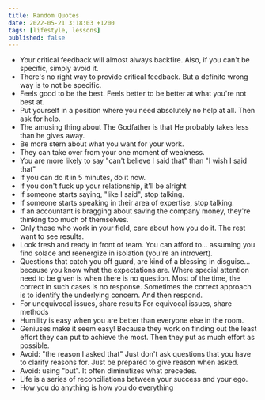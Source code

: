 ```yaml
---
title: Random Quotes
date: 2022-05-21 3:18:03 +1200
tags: [lifestyle, lessons]
published: false
---
```


- Your critical feedback will almost always backfire. 
	Also, if you can't be specific, simply avoid it. 
- There's no right way to provide critical feedback.
	But a definite wrong way is to not be specific.
- Feels good to be the best.
	Feels better to be better at what you're not best at. 
- Put yourself in a position where you need absolutely no help at all. 
	Then ask for help. 
- The amusing thing about The Godfather is that
    He probably takes less than he gives away.
- Be more stern about what you want for your work.
- They can take over from your one moment of weakness. 
- You are more likely to say "can't believe I said that" than
    "I wish I said that"
- If you can do it in 5 minutes, do it now.
- If you don't fuck up your relationship, it'll be alright
- If someone starts saying, "like I said", stop talking.
- If someone starts speaking in their area of expertise, stop talking.
- If an accountant is bragging about saving the company money, 
    they're thinking too much of themselves. 
- Only those who work in your field, care about how you do it.
    The rest want to see results.
- Look fresh and ready in front of team. You can afford to...
    assuming you find solace and reenergize in isolation (you're an introvert).
- Questions that catch you off guard, are kind of a blessing in disguise...
    because you know what the expectations are. 
    Where special attention need to be given is when there is no question.
    Most of the time, the correct in such cases is no response.
    Sometimes the correct approach is to identify the underlying concern. 
    And then respond.
- For unequivocal issues, share results
    For equivocal issues, share methods
- Humility is easy when you are better than everyone else in the room. 
- Geniuses make it seem easy!
    Because they work on finding out the least effort they can put 
    to achieve the most. Then they put as much effort as possible.
- Avoid: "the reason I asked that"
    Just don't ask questions that you have to clarify reasons for.
    Just be prepared to give reason when asked. 
- Avoid: using "but". It often diminutizes what precedes.
- Life is a series of reconciliations between your success and your ego.
- How you do anything is how you do everything

